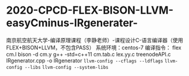 # 2020-CPCD-FLEX-BISON-LLVM-easyCminus-IRgenerater-
南京航空航天大学-编译原理课程（李静老师）-课程设计C-语言编译器（使用FLEX+BISON+LLVM，不包含PASS）
系统环境：centos-7
编译指令：
flex cm.l
bison -d cm.y
g++ -std=c++11 cm.tab.c lex.yy.c treenodeAPI.c IRgenerator.cpp -o IRgenerator `llvm-config --cflags --ldflags` `llvm-config --libs` `llvm-config --system-libs`
